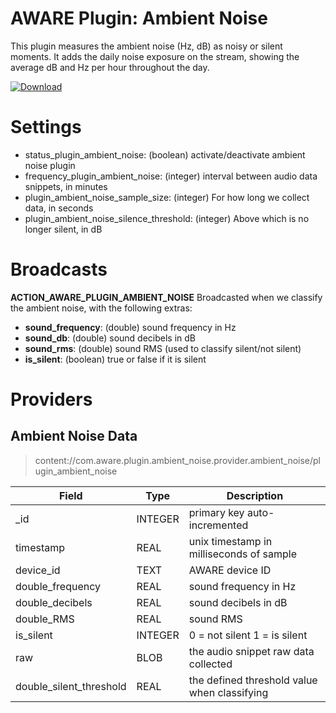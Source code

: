 AWARE Plugin: Ambient Noise
===========================

This plugin measures the ambient noise (Hz, dB) as noisy or silent moments. It adds the daily noise exposure on the stream, showing the average dB and Hz per hour throughout the day.

[ ![Download](https://api.bintray.com/packages/denzilferreira/com.awareframework/com.aware.plugin.ambient_noise/images/download.svg) ](https://bintray.com/denzilferreira/com.awareframework/com.aware.plugin.ambient_noise/_latestVersion)

# Settings
* status_plugin_ambient_noise: (boolean) activate/deactivate ambient noise plugin
* frequency_plugin_ambient_noise: (integer) interval between audio data snippets, in minutes
* plugin_ambient_noise_sample_size: (integer) For how long we collect data, in seconds
* plugin_ambient_noise_silence_threshold: (integer) Above which is no longer silent, in dB

# Broadcasts
**ACTION_AWARE_PLUGIN_AMBIENT_NOISE**
Broadcasted when we classify the ambient noise, with the following extras:
- **sound_frequency**: (double) sound frequency in Hz
- **sound_db**: (double) sound decibels in dB
- **sound_rms**: (double) sound RMS (used to classify silent/not silent)
- **is_silent**: (boolean) true or false if it is silent
    
# Providers
##  Ambient Noise Data
> content://com.aware.plugin.ambient_noise.provider.ambient_noise/plugin_ambient_noise

Field | Type | Description
----- | ---- | -----------
_id | INTEGER | primary key auto-incremented
timestamp | REAL | unix timestamp in milliseconds of sample
device_id | TEXT | AWARE device ID
double_frequency | REAL | sound frequency in Hz
double_decibels	| REAL | sound decibels in dB
double_RMS | REAL |	sound RMS
is_silent |	INTEGER | 0 = not silent 1 = is silent
raw | BLOB | the audio snippet raw data collected
double_silent_threshold | REAL | the defined threshold value when classifying
